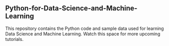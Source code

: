 ## Python-for-Data-Science-and-Machine-Learning
This repository contains the Python code and sample data used for learning Data Science and Machine Learning. Watch this space for more upcoming tutorials.

